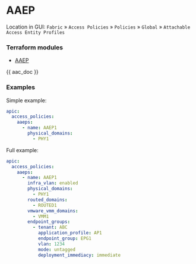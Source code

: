# AAEP

Location in GUI:
`Fabric` » `Access Policies` » `Policies` » `Global` » `Attachable Access Entity Profiles`

### Terraform modules

* [AAEP](https://registry.terraform.io/modules/netascode/aaep/aci/latest)

{{ aac_doc }}
### Examples

Simple example:

```yaml
apic:
  access_policies:
    aaeps:
      - name: AAEP1
        physical_domains:
          - PHY1
```

Full example:

```yaml
apic:
  access_policies:
    aaeps:
      - name: AAEP1
        infra_vlan: enabled
        physical_domains:
          - PHY1
        routed_domains:
          - ROUTED1
        vmware_vmm_domains:
          - VMM1
        endpoint_groups:
          - tenant: ABC
            application_profile: AP1
            endpoint_group: EPG1
            vlan: 1234
            mode: untagged
            deployment_immediacy: immediate
```
